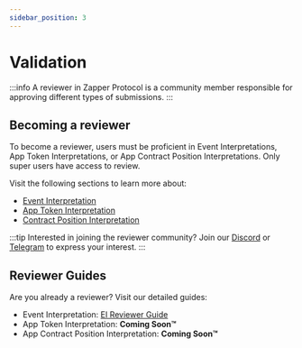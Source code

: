```yaml
---
sidebar_position: 3
---
```


# Validation

:::info
A reviewer in Zapper Protocol is a community member responsible for approving different types of submissions.
:::

## Becoming a reviewer

To become a reviewer, users must be proficient in Event Interpretations, App Token Interpretations, or App Contract Position Interpretations. Only super users have access to review.

Visit the following sections to learn more about:
- [Event Interpretation](/docs/interpretation/event-interpretation/overview)
- [App Token Interpretation](/docs/interpretation/app-token-interpretation/overview)
- [Contract Position Interpretation](/docs/interpretation/contract-position-interpretation/overview)

:::tip
Interested in joining the reviewer community? Join our [Discord](https://zapper.xyz/discord) or [Telegram](https://t.me/+mAVxPRsA7bE3ZDkx) to express your interest.
:::

## Reviewer Guides

Are you already a reviewer? Visit our detailed guides:
- Event Interpretation: [EI Reviewer Guide](/docs/interpretation/event-interpretation/reviewer-guide/reviewer-dashboard)
- App Token Interpretation: **Coming Soon™**
- App Contract Position Interpretation: **Coming Soon™**
